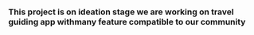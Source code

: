 <h3>This project is on ideation stage we are working on travel guiding app withmany feature compatible to our community

